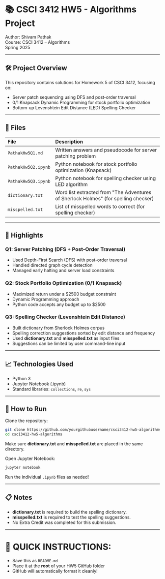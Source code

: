 # 📚 CSCI 3412 HW5 - Algorithms Project
Author: Shivam Pathak  
Course: CSCI 3412 – Algorithms  
Spring 2025

---

## 🛠️ Project Overview
This repository contains solutions for Homework 5 of CSCI 3412, focusing on:

- Server patch sequencing using DFS and post-order traversal
- 0/1 Knapsack Dynamic Programming for stock portfolio optimization
- Bottom-up Levenshtein Edit Distance (LED) Spelling Checker

---

## 📂 Files

| File | Description |
|:---|:---|
| `PathakHw5Q1.md` | Written answers and pseudocode for server patching problem |
| `PathakHw5Q2.ipynb` | Python notebook for stock portfolio optimization (Knapsack) |
| `PathakHw5Q3.ipynb` | Python notebook for spelling checker using LED algorithm |
| `dictionary.txt` | Word list extracted from "The Adventures of Sherlock Holmes" (for spelling checker) |
| `misspelled.txt` | List of misspelled words to correct (for spelling checker) |

---

## 🧠 Highlights

### Q1: Server Patching (DFS + Post-Order Traversal)
- Used Depth-First Search (DFS) with post-order traversal
- Handled directed graph cycle detection
- Managed early halting and server load constraints

### Q2: Stock Portfolio Optimization (0/1 Knapsack)
- Maximized return under a $2500 budget constraint
- Dynamic Programming approach
- Python code accepts any budget up to $2500

### Q3: Spelling Checker (Levenshtein Edit Distance)
- Built dictionary from Sherlock Holmes corpus
- Spelling correction suggestions sorted by edit distance and frequency
- Used **dictionary.txt** and **misspelled.txt** as input files
- Suggestions can be limited by user command-line input

---

## 📈 Technologies Used
- Python 3
- Jupyter Notebook (.ipynb)
- Standard libraries: `collections`, `re`, `sys`

---

## 🚀 How to Run
Clone the repository:

```bash
git clone https://github.com/yourgithubusername/csci3412-hw5-algorithms.git
cd csci3412-hw5-algorithms
```

Make sure **dictionary.txt** and **misspelled.txt** are placed in the same directory.

Open Jupyter Notebook:

```bash
jupyter notebook
```

Run the individual `.ipynb` files as needed!

---

## 📋 Notes
- **dictionary.txt** is required to build the spelling dictionary.
- **misspelled.txt** is required to test the spelling suggestions.
- No Extra Credit was completed for this submission.

---

# 🚀 QUICK INSTRUCTIONS:
- Save this as `README.md`
- Place it at the **root** of your HW5 GitHub folder
- GitHub will automatically format it cleanly!

